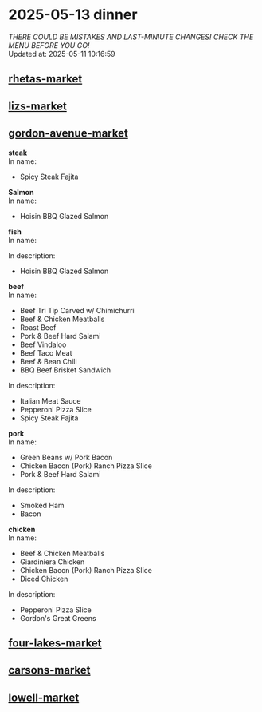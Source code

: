 # 2025-05-13 dinner  
*THERE COULD BE MISTAKES AND LAST-MINIUTE CHANGES! CHECK THE MENU BEFORE YOU GO!*  
Updated at: 2025-05-11 10:16:59  
## [rhetas-market](https://wisc-housingdining.nutrislice.com/menu/rhetas-market/dinner/2025-05-13)  
## [lizs-market](https://wisc-housingdining.nutrislice.com/menu/lizs-market/dinner/2025-05-13)  
## [gordon-avenue-market](https://wisc-housingdining.nutrislice.com/menu/gordon-avenue-market/dinner/2025-05-13)  
**steak**  
In name:   
 - Spicy Steak Fajita  
  
**Salmon**  
In name:   
 - Hoisin BBQ Glazed Salmon  
  
**fish**  
In name:   
  
In description:   
 - Hoisin BBQ Glazed Salmon  
  
**beef**  
In name:   
 - Beef Tri Tip Carved w/ Chimichurri  
 - Beef & Chicken Meatballs  
 - Roast Beef  
 - Pork & Beef Hard Salami  
 - Beef Vindaloo  
 - Beef Taco Meat  
 - Beef & Bean Chili  
 - BBQ Beef Brisket Sandwich  
  
In description:   
 - Italian Meat Sauce  
 - Pepperoni Pizza Slice  
 - Spicy Steak Fajita  
  
**pork**  
In name:   
 - Green Beans w/ Pork Bacon  
 - Chicken Bacon (Pork) Ranch Pizza Slice  
 - Pork & Beef Hard Salami  
  
In description:   
 - Smoked Ham  
 - Bacon  
  
**chicken**  
In name:   
 - Beef & Chicken Meatballs  
 - Giardiniera Chicken  
 - Chicken Bacon (Pork) Ranch Pizza Slice  
 - Diced Chicken  
  
In description:   
 - Pepperoni Pizza Slice  
 - Gordon's Great Greens  
  
## [four-lakes-market](https://wisc-housingdining.nutrislice.com/menu/four-lakes-market/dinner/2025-05-13)  
## [carsons-market](https://wisc-housingdining.nutrislice.com/menu/carsons-market/dinner/2025-05-13)  
## [lowell-market](https://wisc-housingdining.nutrislice.com/menu/lowell-market/dinner/2025-05-13)  
  
